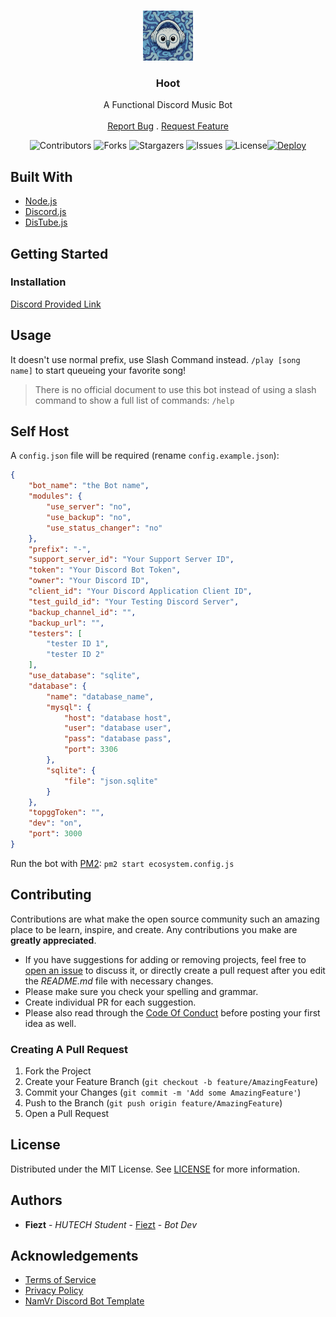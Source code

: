 <br/>
<p align="center">
  <a href="https://github.com/fiezt1492/Hoot">
    <img src="assets/Hoot_with_Bard.jpg" alt="Logo" width="80" height="80">
  </a>

  <h3 align="center">Hoot</h3>

  <p align="center">
    A Functional Discord Music Bot
    <br/>
    <br/>
    <a href="https://github.com/fiezt1492/Hoot/issues">Report Bug</a>
    .
    <a href="https://discord.gg/F7ZK6ssMUm">Request Feature</a>
  </p>
</p>


<div style="text-align: center;">

![Contributors](https://img.shields.io/github/contributors/fiezt1492/Hoot?color=dark-green) ![Forks](https://img.shields.io/github/forks/fiezt1492/Hoot?style=social) ![Stargazers](https://img.shields.io/github/stars/fiezt1492/Hoot?style=social) ![Issues](https://img.shields.io/github/issues/fiezt1492/Hoot) ![License](https://img.shields.io/github/license/fiezt1492/Hoot)[![Deploy](https://github.com/fiezt1492/Hoot/actions/workflows/deploy.yml/badge.svg)](https://github.com/fiezt1492/Hoot/actions/workflows/deploy.yml)

</div>

## Built With

* [Node.js](https://nodejs.org/)
* [Discord.js](https://discord.js.org/)
* [DisTube.js](https://distube.js.org/)

## Getting Started

### Installation

[Discord Provided Link](https://discord.com/oauth2/authorize?client_id=804616628359921684)

## Usage

It doesn't use normal prefix, use Slash Command instead. `/play [song name]` to start queueing your favorite song!

> There is no official document to use this bot instead of using a slash command to show a full list of commands: `/help`

## Self Host

A `config.json` file will be required (rename `config.example.json`):
```json
{
	"bot_name": "the Bot name",
    "modules": {
        "use_server": "no",
        "use_backup": "no",
        "use_status_changer": "no"
    },
    "prefix": "-",
    "support_server_id": "Your Support Server ID",
	"token": "Your Discord Bot Token",
	"owner": "Your Discord ID",
	"client_id": "Your Discord Application Client ID",
	"test_guild_id": "Your Testing Discord Server",
	"backup_channel_id": "",
	"backup_url": "",
	"testers": [
		"tester ID 1",
		"tester ID 2"
	],
	"use_database": "sqlite",
	"database": {
		"name": "database_name",
		"mysql": {
			"host": "database host",
			"user": "database user",
			"pass": "database pass",
			"port": 3306
		},
		"sqlite": {
			"file": "json.sqlite"
		}
	},
	"topggToken": "",
	"dev": "on",
	"port": 3000
}
```

Run the bot with [PM2](https://pm2.keymetrics.io): `pm2 start ecosystem.config.js`

## Contributing

Contributions are what make the open source community such an amazing place to be learn, inspire, and create. Any contributions you make are **greatly appreciated**.

* If you have suggestions for adding or removing projects, feel free to [open an issue](https://github.com/Owlvernyte/Hoot/issues/new) to discuss it, or directly create a pull request after you edit the _README.md_ file with necessary changes.
* Please make sure you check your spelling and grammar.
* Create individual PR for each suggestion.
* Please also read through the [Code Of Conduct](https://github.com/Owlvernyte/Hoot/blob/main/CODE_OF_CONDUCT.md) before posting your first idea as well.

### Creating A Pull Request

1. Fork the Project
2. Create your Feature Branch (`git checkout -b feature/AmazingFeature`)
3. Commit your Changes (`git commit -m 'Add some AmazingFeature'`)
4. Push to the Branch (`git push origin feature/AmazingFeature`)
5. Open a Pull Request

## License

Distributed under the MIT License. See [LICENSE](https://github.com/Owlvernyte/Hoot/blob/main/LICENSE.md) for more information.

## Authors

* **Fiezt** - _HUTECH Student_ - [Fiezt](https://github.com/fiezt1492/) - _Bot Dev_

## Acknowledgements

* [Terms of Service](https://github.com/Owlvernyte/Hoot/blob/main/TERMS_OF_SERVICE.md)
* [Privacy Policy](https://github.com/Owlvernyte/Hoot/blob/main/PRIVACY_POLICY.md)
* [NamVr Discord Bot Template](https://github.com/NamVr/DiscordBot-Template)
